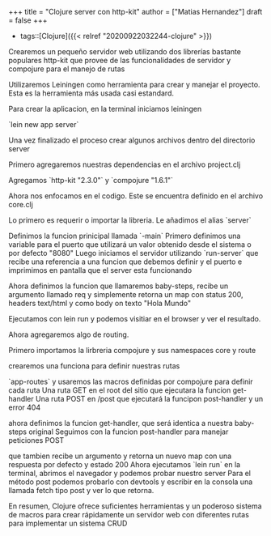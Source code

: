 +++
title = "Clojure server con http-kit"
author = ["Matias Hernandez"]
draft = false
+++

-   tags::[Clojure]({{< relref "20200922032244-clojure" >}})

Crearemos un pequeño servidor web utilizando dos librerías bastante populares http-kit que provee de las funcionalidades de servidor y compojure
para el manejo de rutas

Utilizaremos Leiningen como herramienta para crear y manejar el proyecto. Esta es la herramienta más usada casi estandard.

Para crear la aplicacion, en la terminal iniciamos leiningen

\`lein new app server\`

Una vez finalizado el proceso crear algunos archivos dentro del directorio server

Primero agregaremos nuestras dependencias en el archivo project.clj

Agregamos \`http-kit "2.3.0"\` y \`compojure "1.6.1"\`

Ahora nos enfocamos en el codigo.
Este se encuentra definido en el archivo core.clj

Lo primero es requerir o importar la libreria. Le añadimos el alias  \`server\`

Definimos la funcion prinicipal llamada \`-main\`
Primero definimos una variable para el puerto que utilizará un valor obtenido desde el sistema o por defecto "8080"
Luego iniciamos el servidor utilizando \`run-server\` que recibe una referencia a una funcion que debemos definir y el puerto
e imprimimos en pantalla que el server esta funcionando

Ahora definimos la funcion que llamaremos baby-steps, recibe un argumento llamado req y simplemente retorna un map con status 200, headers text/html y como body on texto "Hola Mundo"

Ejecutamos con lein run y podemos visitiar en el browser y ver el resultado.

Ahora agregaremos algo de routing.

Primero importamos la lirbreria compojure y sus namespaces core y route

crearemos una funciona para definir nuestras rutas

\`app-routes\`
y usaremos las macros definidas por compojure para definir cada ruta
Una ruta GET en el root del sitio que ejecutara la funcion get-handler
Una ruta POST en /post que ejecutará la funcipon post-handler
y un error 404

ahora definimos la funcion get-handler, que será identica a nuestra baby-steps original
Seguimos con la funcion post-handler para manejar peticiones POST

que tambien recibe un argumento y retorna un nuevo map con una respuesta por defecto y estado 200
Ahora ejecutamos \`lein run\` en la terminal, abrimos el navegador y podemos probar nuestro server
Para el método post podemos probarlo con devtools y escribir en la consola una llamada fetch tipo post y ver lo que retorna.

En resumen, Clojure ofrece suficientes herramientas y un poderoso sistema de macros para crear rápidamente un servidor web con diferentes rutas para implementar un sistema CRUD
